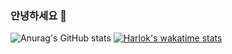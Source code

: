 ### 안녕하세요 👋
![Anurag's GitHub stats](https://github-readme-stats-mrsimplelife.vercel.app/api?username=mrsimplelife&show_icons=true&theme=radical)
[![Harlok's wakatime stats](https://github-readme-stats.vercel.app/api/wakatime?username=youme)](https://github.com/anuraghazra/github-readme-stats)


<!--
**mrsimplelife/mrsimplelife** is a ✨ _special_ ✨ repository because its `README.md` (this file) appears on your GitHub profile.

Here are some ideas to get you started:

- 🔭 I’m currently working on ...
- 🌱 I’m currently learning ...
- 👯 I’m looking to collaborate on ...
- 🤔 I’m looking for help with ...
- 💬 Ask me about ...
- 📫 How to reach me: ...
- 😄 Pronouns: ...
- ⚡ Fun fact: ...
-->
